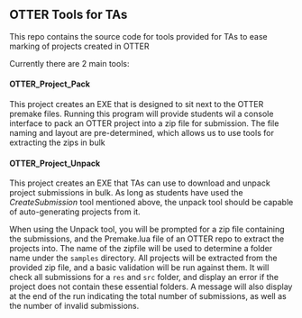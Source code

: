 ## OTTER Tools for TAs

This repo contains the source code for tools provided for TAs to ease marking of projects created in OTTER

Currently there are 2 main tools:

#### OTTER_Project_Pack
This project creates an EXE that is designed to sit next to the OTTER premake files. Running this program will provide students wil a console interface to pack an OTTER
project into a zip file for submission. The file naming and layout are pre-determined, which allows us to use tools for extracting the zips in bulk

#### OTTER_Project_Unpack
This project creates an EXE that TAs can use to download and unpack project submissions in bulk. As long as students have used the *CreateSubmission* tool mentioned above, 
the unpack tool should be capable of auto-generating projects from it.

When using the Unpack tool, you will be prompted for a zip file containing the submissions, and the Premake.lua file of an OTTER repo to extract the projects into. The name
of the zipfile will be used to determine a folder name under the `samples` directory. All projects will be extracted from the provided zip file, and a basic validation will
be run against them. It will check all submissions for a `res` and `src` folder, and display an error if the project does not contain these essential folders. A message will
also display at the end of the run indicating the total number of submissions, as well as the number of invalid submissions.